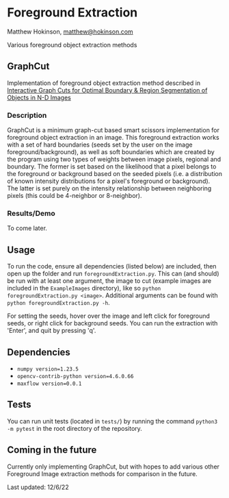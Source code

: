 # Foreground Extraction
Matthew Hokinson, matthew@hokinson.com

Various foreground object extraction methods 

## GraphCut

Implementation of foreground object extraction method described in [Interactive Graph Cuts for Optimal Boundary & Region Segmentation of Objects in N-D Images](https://www.csd.uwo.ca/~yboykov/Papers/iccv01.pdf) 

### Description 

GraphCut is a minimum graph-cut based smart scissors implementation for foreground object extraction in an image. This foreground extraction works with a set of hard boundaries (seeds set by the user on the image foreground/background), as well as soft boundaries which are created by the program using two types of weights between image pixels, regional and boundary. The former is set based on the likelihood that a pixel belongs to the foreground or background based on the seeded pixels (i.e. a distribution of known intensity distributions for a pixel's foreground or background). The latter is set purely on the intensity relationship between neighboring pixels (this could be 4-neighbor or 8-neighbor). 

### Results/Demo

To come later.

## Usage 

To run the code, ensure all dependencies (listed below) are included, then open up the folder and run `foregroundExtraction.py`. This can (and should) be run with at least one argument, the image to cut (example images are included in the `ExampleImages` directory), like so `python foregroundExtraction.py <image>`. Additional arguments can be found with `python foregroundExtraction.py -h`. 

For setting the seeds, hover over the image and left click for foreground seeds, or right click for background seeds. You can run the extraction with 'Enter', and quit by pressing 'q'. 

## Dependencies 
- `numpy version=1.23.5` 
- `opencv-contrib-python version=4.6.0.66`
- `maxflow version=0.0.1`

## Tests 
You can run unit tests (located in `tests/`) by running the command `python3 -m pytest` in the root directory of the repository. 

## Coming in the future 
Currently only implementing GraphCut, but with hopes to add various other Foreground Image extraction methods for comparison in the future. 

Last updated: 12/6/22
